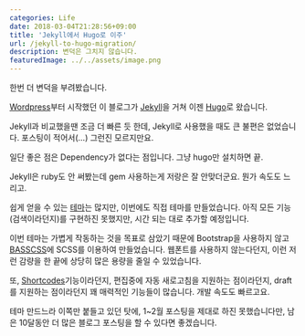 ```yaml
---
categories: Life
date: 2018-03-04T21:28:56+09:00
title: 'Jekyll에서 Hugo로 이주'
url: /jekyll-to-hugo-migration/
description: 변덕은 그치지 않습니다.
featuredImage: ../../assets/image.png
---
```


한번 더 변덕을 부려봤습니다.

[Wordpress](https://wordpress.org)부터 시작했던 이 블로그가 [Jekyll](https://jekyllrb.com)을 거쳐 이젠 [Hugo](https://gohugo.io)로 왔습니다.

Jekyll과 비교했을땐 조금 더 빠른 듯 한데, Jekyll로 사용했을 때도 큰 불편은 없었습니다. 포스팅이 적어서(...) 그런진 모르지만요.

일단 좋은 점은 Dependency가 없다는 점입니다. 그냥 hugo만 설치하면 끝.

Jekyll은 ruby도 안 써봤는데 gem 사용하는게 저랑은 잘 안맞더군요. 뭔가 속도도 느리고.

쉽게 얻을 수 있는 [테마](https://themes.gohugo.io/)는 많지만, 이번에도 직접 테마를 만들었습니다. 아직 모든 기능(검색이라던지)를 구현하진 못했지만, 시간 되는 대로 추가할 예정입니다.

이번 테마는 가볍게 작동하는 것을 목표로 삼았기 때문에 Bootstrap을 사용하지 않고 [BASSCSS](http://basscss.com)에 SCSS를 이용하여 만들었습니다. 웹폰트를 사용하지 않는다던지, 이런 저런 감량을 한 끝에 상당히 많은 용량을 줄일 수 있었습니다.

또, [Shortcodes](https://gohugo.io/content-management/shortcodes/)기능이라던지, 편집중에 자동 새로고침을 지원하는 점이라던지, draft를 지원하는 점이라던지 꽤 매력적인 기능들이 많습니다. 개발 속도도 빠르고요.

테마 만드느라 이쪽만 붙들고 있던 탓에, 1~2월 포스팅을 제대로 하진 못했습니다만, 남은 10달동안 더 많은 블로그 포스팅을 할 수 있다면 좋겠습니다.
